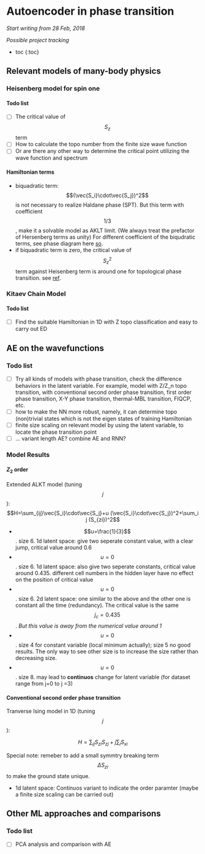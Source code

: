 # Autoencoder in phase transition
*Start writing from 28 Feb, 2018*

*Possible project tracking*

* toc
{:toc}

## Relevant models of many-body physics
### Heisenberg model for spin one

#### Todo list

- [ ] The critical value of $$S_z$$ term
- [ ] How to calculate the topo number from the finite size wave function
- [ ] Or are there any other way to determine the critical point utilizing the wave function and spectrum 

#### Hamiltonian terms

* biquadratic term: $$(\vec{S_i}\cdot\vec{S_j})^2$$ is not necessary to realize Haldane phase (SPT). But this term with coefficient $$1/3$$, make it a solvable model as AKLT limit. (We always treat the prefactor of Hersenberg terms as unity) For different coefficient of the biqudratic terms, see phase diagram here [so](https://physics.stackexchange.com/questions/215299/what-is-the-importance-of-the-biquadratic-interaction-in-the-aklt-model).
* if biquadratic term is zero, the critical value of $$S_z^2$$ term against Heisenberg term is around one for topological phase transition. see [ref](https://arxiv.org/pdf/1710.03105.pdf).

### Kitaev Chain Model 

#### Todo list

- [ ] Find the suitable Hamiltonian in 1D with Z topo classification and easy to carry out ED

## AE on the wavefunctions
### Todo list
- [ ] Try all kinds of models with phase transition, check the difference behaviors in the latent variable. For example, model with Z/Z_n topo transition,  with conventional second order phase transition, first order phase transition, X-Y phase transition, thermal-MBL transition,  FIQCP, etc.
- [ ] how to make the NN more robust, namely, it can determine topo (non)trivial states which is not the eigen states of training Hamiltonian
- [ ] finite size scaling on relevant model by using the latent variable, to locate the phase transition point
- [ ] … variant length AE? combine AE and RNN?
### Model Results
#### $Z_2$ order

Extended ALKT model (tuning $$j$$):
$$H=\sum_{ij}\vec{S_i}\cdot\vec{S_j}+u (\vec{S_i}\cdot\vec{S_j})^2+\sum_i j (S_{zi})^2$$

* $$u=\frac{1}{3}$$. size 6. 1d latent space: give two seperate constant value, with a clear jump, critical value around 0.6
* $$u=0$$. size 6. 1d latent space: also give two seperate constants, critical value around 0.435. different cell numbers in the hidden layer have no effect on the position of critical value
* $$u=0$$. size 6. 2d latent space: one similar to the above and the other one is constant all the time (redundancy). The critical value is the same $$j_c=0.435$$. *But this value is away from the numerical value around 1*
* $$u=0$$. size 4 for constant variable (local minimum actually); size 5 no good results. The only way to see other size is to increase the size rather than decreasing size.
* $$u=0$$. size 8. may lead to **continuos** change for latent variable (for dataset range from j=0 to j =3)

#### Conventional second order phase transition

Tranverse Ising model in 1D (tuning $$j$$): 

$$H = \sum_{ij}S_{zi}S_{zj}+j \sum_i S_{xi}$$

Special note: remeber to add a small symmtry breaking term $$\Delta S_{zi}$$ to make the ground state unique.

* 1d latent space: Continuos variant to indicate the order paramter (maybe a finite size scaling can be carried out)

## Other ML approaches and comparisons
### Todo list​

- [ ] PCA analysis and comparison with AE 